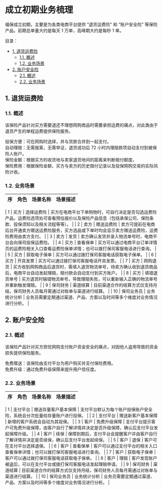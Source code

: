 # 成立初期业务梳理 <!-- omit in toc -->

福保成立初期，主要是为各类电商平台提供 “退货运费险” 和 “账户安全险” 等保险产品。前期总单量大约是每天 1 万单，高峰期大约是每秒 1 单。

目录：

- [1. 退货运费险](#1-退货运费险)
  - [1.1. 概述](#11-概述)
  - [1.2. 业务场景](#12-业务场景)
- [2. 账户安全险](#2-账户安全险)
  - [2.1. 概述](#21-概述)
  - [2.2. 业务场景](#22-业务场景)

## 1. 退货运费险

### 1.1. 概述

该保险产品针对买方需要退还不理想网购商品时需要承担运费的痛点，对此类由于退货产生的单程运费提供保险服务。

投保方便：可在网购时选择，并与货款合并到一起支付。  
自动理赔：无需报案，无需举证，退货成功后 72 小时内理赔款项自动支付到被保险人账户。  
保险金额：根据买方的收货地与卖家退货地间的距离来判断赔付额度。  
保险费用：根据保险金额、买方与卖方的历史赔付记录以及投保网购交易的实际风险计收。

### 1.2. 业务场景

| 序  | 角色 | 场景名称 | 场景描述 |
| :-: | :--: | -------- | -------- |

| 1 | 买方 | 选择运费险 | 买方在电商平台下单购物时，可自行决定是否勾选运费险产品，运费险选项处可查看预估报价以及保险产品信息（包括承保公司、保险条款、投保须知以及相关流程等等）。 |
| 2 | 卖方 | 赠送运费险 | 卖方可提前在电商后台开通卖方赠送运费险服务，买方选品或下单时均会显示卖方赠送运费险，运费险费用由卖方支付。 |
| 3 | 卖方 | 发货 | 卖方确认发货并录入物流单号时，电商平台会向保司投保运费险。 |
| 4 | 买方 | 查看保单 | 买方可以通过电商平台订单详情页的运费险相关入口查看运费险保单详情；也可以拨打保司客服电话进行查询。 |
| 5 | 买方 | 获取电子保单 | 买方可以通过拨打保司客服电话获取电子保单。 |
| 6 | 买方 | 开具发票 | 买方可以通过拨打保司客服电话开具发票。 |
| 7 | 买方 | 网购退货 | 买方收到网购商品后退货时，需填入退货物流单号，待卖方确认收到退货商品后，电商平台自动发起理赔，赔付款会自动支付到买方账户。 |
| 8 | 买方 | 填错退货单号 | 买方退货时输错物流单号，导致理赔失败，可以重新输入正确的物流单号并重新触发理赔。 |
| 9 | 保司财务 | 渠道结算 | 目前渠道合作的结算方式仅支持月结，保司财务人员每月需通过对账单与渠道进行结算。 |
| 10 | 保司业务员 | 业务统计分析 | 业务员需要定期通过渠道、产品、方案以及时间等多个维度对业务情况进行分析。 |

## 2. 账户安全险

### 2.1. 概述

该保险产品针对买方担忧网购支付账户资金安全的痛点，对因他人盗用导致的资金损失提供保险服务。

免费赠送：该保险由支付平台为用户购买并支付保险费用。  
免费升级：通过免费升级保障来提升用户信任度。

### 2.2. 业务场景

| 序  | 角色 | 场景名称 | 场景描述 |
| :-: | :--: | -------- | -------- |

| 1 | 支付平台 | 赠送存量客户基本保障 | 支付平台默认为每个账户投保账户安全险，系统会分次批量给存量账户进行投保。 |
| 2 | 支付平台 | 赠送新客户基本保障 | 新增的客户系统会自动为其投保。 |
| 3 | 客户 | 免费升级保障 | 支付平台提示客户可免费升级保障，由客户自行了解详情并决定是否升级保障，确认后支付平台发起保障升级。 |
| 4 | 客户 | 续保 | 保障到期后，支付平台会提醒客户并由客户自行了解详情并决定是否续保，确认后支付平台发起续保。 |
| 5 | 客户 | 退保 | 客户可在支付平台选择退保。 |
| 6 | 客户 | 查看保单 | 客户可以通过支付平台的相关入口查看保单详情；也可以拨打保司客服电话进行查询。 |
| 7 | 客户 | 获取电子保单 | 客户可以通过拨打保司客服电话获取电子保单。 |
| 8 | 客户 | 理赔 | 客户发现账户被盗后，可以在支付平台或拨打保司客服电话发起理赔申请。 |
| 9 | 保司财务 | 渠道结算 | 目前渠道合作的结算方式仅支持月结，保司财务人员每月需通过对账单与渠道进行结算。 |
| 10 | 保司业务员 | 业务统计分析 | 业务员需要定期通过渠道、产品、方案以及时间等多个维度对业务情况进行分析。 |
